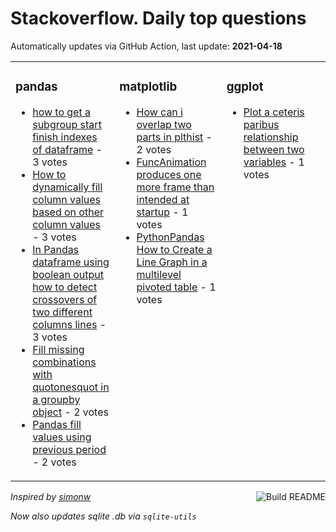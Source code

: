 # Stackoverflow. Daily top questions 

Automatically updates via GitHub Action, last update: **<!-- date starts -->2021-04-18<!-- date ends -->**


<table><tr><td valign="top" width="33%">

### pandas
<!-- pandas starts -->
* [how to get a subgroup start finish indexes of dataframe](https://stackoverflow.com/questions/67150765/how-to-get-a-subgroup-start-finish-indexes-of-dataframe) - 3 votes
* [How to dynamically fill column values based on other column values](https://stackoverflow.com/questions/67147154/how-to-dynamically-fill-column-values-based-on-other-column-values) - 3 votes
* [In Pandas dataframe using boolean output how to detect crossovers of two different columns lines](https://stackoverflow.com/questions/67146925/in-pandas-dataframe-using-boolean-output-how-to-detect-crossovers-of-two-diffe) - 3 votes
* [Fill missing combinations with quotonesquot in a groupby object](https://stackoverflow.com/questions/67149327/fill-missing-combinations-with-ones-in-a-groupby-object) - 2 votes
* [Pandas fill values using previous period](https://stackoverflow.com/questions/67144671/pandas-fill-values-using-previous-period) - 2 votes
<!-- pandas ends -->
</td><td valign="top" width="34%">


### matplotlib
<!-- matplotlib starts -->
* [How can i overlap two parts in plthist](https://stackoverflow.com/questions/67146435/how-can-i-overlap-two-parts-in-plt-hist) - 2 votes
* [FuncAnimation produces one more frame than intended at startup](https://stackoverflow.com/questions/67150552/funcanimation-produces-one-more-frame-than-intended-at-startup) - 1 votes
* [PythonPandas  How to Create a Line Graph in a multilevel pivoted table](https://stackoverflow.com/questions/67147498/python-pandas-how-to-create-a-line-graph-in-a-multi-level-pivoted-table) - 1 votes
<!-- matplotlib ends -->
</td><td valign="top" width="34%">


### ggplot
<!-- ggplot2 starts -->
* [Plot a ceteris paribus relationship between two variables](https://stackoverflow.com/questions/67146896/plot-a-ceteris-paribus-relationship-between-two-variables) - 1 votes
<!-- ggplot2 ends -->
</td></tr></table>

<a href="https://github.com/hp0404/hp0404/actions"><img src="https://github.com/hp0404/hp0404/workflows/Build%20README/badge.svg" align="right" alt="Build README"></a> <p>*Inspired by  [simonw](https://github.com/simonw/simonw)*</p> <p> *Now also updates sqlite .db via `sqlite-utils`* </p>
